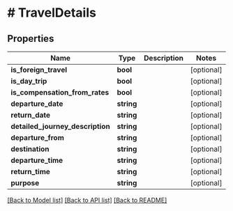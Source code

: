 # # TravelDetails

## Properties

Name | Type | Description | Notes
------------ | ------------- | ------------- | -------------
**is_foreign_travel** | **bool** |  | [optional]
**is_day_trip** | **bool** |  | [optional]
**is_compensation_from_rates** | **bool** |  | [optional]
**departure_date** | **string** |  | [optional]
**return_date** | **string** |  | [optional]
**detailed_journey_description** | **string** |  | [optional]
**departure_from** | **string** |  | [optional]
**destination** | **string** |  | [optional]
**departure_time** | **string** |  | [optional]
**return_time** | **string** |  | [optional]
**purpose** | **string** |  | [optional]

[[Back to Model list]](../../README.md#models) [[Back to API list]](../../README.md#endpoints) [[Back to README]](../../README.md)
